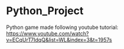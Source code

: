 # Python_Project
Python game made following youtube tutorial:
https://www.youtube.com/watch?v=ECqUrT7IdqQ&list=WL&index=3&t=1957s
